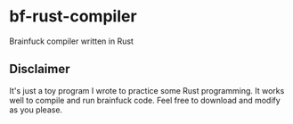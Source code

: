 # bf-rust-compiler
Brainfuck compiler written in Rust

## Disclaimer
It's just a toy program I wrote to practice some Rust programming. It works well to compile and run brainfuck code.
Feel free to download and modify as you please.
